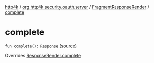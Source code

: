 [http4k](../../index.md) / [org.http4k.security.oauth.server](../index.md) / [FragmentResponseRender](index.md) / [complete](./complete.md)

# complete

`fun complete(): `[`Response`](../../org.http4k.core/-response/index.md) [(source)](https://github.com/http4k/http4k/blob/master/http4k-security-oauth/src/main/kotlin/org/http4k/security/oauth/server/ResponseRender.kt#L49)

Overrides [ResponseRender.complete](../-response-render/complete.md)

